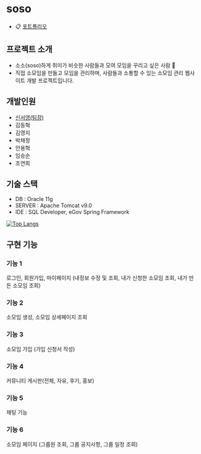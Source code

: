 # soso
+ :clipboard: [포트폴리오](https://naver.com)

## 프로젝트 소개
+ 소소(soso)하게 취미가 비슷한 사람들과 모여 모임을 꾸리고 싶은 사람 :wave:
+ 직접 소모임을 만들고 모임을 관리하며, 사람들과 소통할 수 있는 소모임 관리 웹사이트 개발 프로젝트입니다.

## 개발인원
+ [신서영(팀장)](https://github.com/ssy2253)
+ 김동혁 
+ 김영지
+ 박채정
+ 안용혁
+ 임승순
+ 조연희

## 기술 스택
+ DB : Oracle 11g
+ SERVER : Apache Tomcat v9.0
+ IDE : SQL Developer, eGov Spring Framework


[![Top Langs](https://github-readme-stats.vercel.app/api/top-langs/?username=ssy2253)](https://github.com/ssy2253/soso/github-readme-stats)

## 구현 기능
### 기능 1

로그인, 회원가입, 마이페이지 (내정보 수정 및 조회, 내가 신청한 소모임 조회, 내가 만든 소모임 조회)
### 기능 2

소모임 생성, 소모임 상세페이지 조회
### 기능 3

소모임 가입 (가입 신청서 작성)
### 기능 4

커뮤니티 게시판(전체, 자유, 후기, 홍보)
### 기능 5

채팅 기능
### 기능 6

소모임 페이지 (그룹원 조회, 그룹 공지사항, 그룹 일정 조회)
